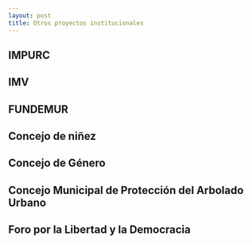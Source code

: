 ```yaml
---
layout: post
title: Otros proyectos institucionales
---
```



## IMPURC
## IMV
## FUNDEMUR
## Concejo de niñez
## Concejo de Género
## Concejo Municipal de Protección del Arbolado Urbano
## Foro por la Libertad y la Democracia
